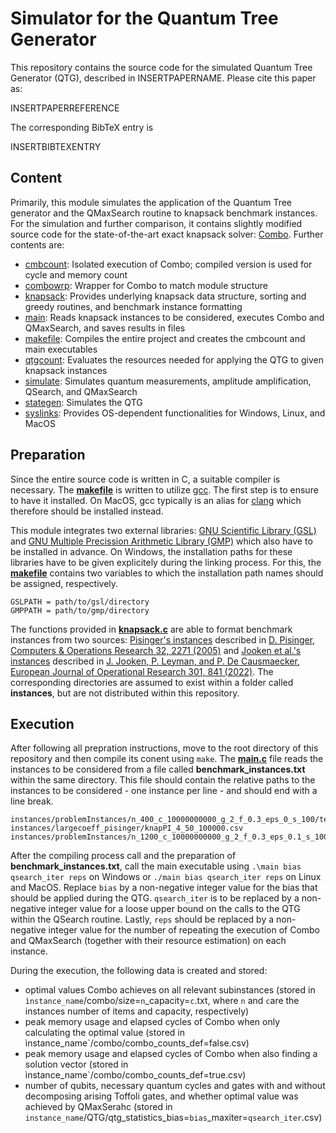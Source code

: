 # Simulator for the Quantum Tree Generator

This repository contains the source code for the simulated Quantum Tree Generator (QTG), described in INSERTPAPERNAME. Please cite this paper as:

INSERTPAPERREFERENCE

The corresponding BibTeX entry is 

INSERTBIBTEXENTRY

## Content

Primarily, this module simulates the application of the Quantum Tree generator and the QMaxSearch routine to knapsack benchmark instances. For the simulation and further comparison, it contains slightly modified source code for the state-of-the-art exact knapsack solver: [Combo](http://hjemmesider.diku.dk/~pisinger/codes.html).
Further contents are:
- [cmbcount](cmbcount.c): Isolated execution of Combo; compiled version is used for cycle and memory count
- [combowrp](src/combowrp.c): Wrapper for Combo to match module structure
- [knapsack](src/knapsack.c): Provides underlying knapsack data structure, sorting and greedy routines, and benchmark instance formatting
- [main](main.c): Reads knapsack instances to be considered, executes Combo and QMaxSearch, and saves results in files
- [makefile](makefile): Compiles the entire project and creates the cmbcount and main executables
- [qtgcount](src/qtgcount.c): Evaluates the resources needed for applying the QTG to given knapsack instances
- [simulate](src/simulate.c): Simulates quantum measurements, amplitude amplification, QSearch, and QMaxSearch
- [stategen](src/stategen.c): Simulates the QTG
- [syslinks](src/syslinks.c): Provides OS-dependent functionalities for Windows, Linux, and MacOS

## Preparation

Since the entire source code is written in C, a suitable compiler is necessary. The [**makefile**](makefile) is written to utilize [gcc](https://gcc.gnu.org). The first step is to ensure to have it installed. On MacOS, gcc typically is an alias for [clang](https://clang.llvm.org) which therefore should be installed instead.

This module integrates two external libraries: [GNU Scientific Library (GSL)](https://www.gnu.org/software/gsl/) and [GNU Multiple Precission Arithmetic Library (GMP)](https://gmplib.org) which also have to be installed in advance. On Windows, the installation paths for these libraries have to be given explicitely during the linking process. For this, the [**makefile**](makefile) contains two variables to which the installation path names should be assigned, respectively.

```
GSLPATH = path/to/gsl/directory
GMPPATH = path/to/gmp/directory
```

The functions provided in [**knapsack.c**](src/knapsack.c) are able to format benchmark instances from two sources: [Pisinger's instances](http://hjemmesider.diku.dk/~pisinger/codes.html) described in [D. Pisinger, Computers & Operations Research 32, 2271 (2005)](https://doi.org/10.1016/j.cor.2004.03.002) and [Jooken et al.'s instances](https://github.com/JorikJooken/knapsackProblemInstances) described in [J. Jooken, P. Leyman, and P. De Causmaecker, European Journal of Operational Research 301, 841 (2022)](https://doi.org/10.1016/j.ejor.2021.12.009). The corresponding directories are assumed to exist within a folder called **instances**, but are not distributed within this repository.

## Execution

After following all prepration instructions, move to the root directory of this repository and then compile its conent using `make`. The [**main.c**](main.c) file reads the instances to be considered from a file called **benchmark_instances.txt** within the same directory. This file should contain the relative paths to the instances to be considered - one instance per line - and should end with a line break.

```
instances/problemInstances/n_400_c_10000000000_g_2_f_0.3_eps_0_s_100/test.in
instances/largecoeff_pisinger/knapPI_4_50_100000.csv
instances/problemInstances/n_1200_c_10000000000_g_2_f_0.3_eps_0.1_s_100/test.in

```

After the compiling process call and the preparation of **benchmark_instances.txt**, call the main executable using `.\main bias qsearch_iter reps` on Windows or `./main bias qsearch_iter reps` on Linux and MacOS. Replace `bias` by a non-negative integer value for the bias that should be applied during the QTG. `qsearch_iter` is to be replaced by a non-negative integer value for a loose upper bound on the calls to the QTG within the QSearch routine. Lastly, `reps` should be replaced by a non-negative integer value for the number of repeating the execution of Combo and QMaxSearch (together with their resource estimation) on each instance.

During the execution, the following data is created and stored:
- optimal values Combo achieves on all relevant subinstances (stored in `ìnstance_name`/combo/size=`n`_capacity=`c`.txt, where `n` and `c`are the instances number of items and capacity, respectively)
- peak memory usage and elapsed cycles of Combo when only calculating the optimal value (stored in ìnstance_name`/combo/combo_counts_def=false.csv)
- peak memory usage and elapsed cycles of Combo when also finding a solution vector (stored in ìnstance_name`/combo/combo_counts_def=true.csv)
- number of qubits, necessary quantum cycles and gates with and without decomposing arising Toffoli gates, and whether optimal value was achieved by QMaxSerahc (stored in `instance_name`/QTG/qtg_statistics_bias=`bias`_maxiter=`qsearch_iter`.csv)
